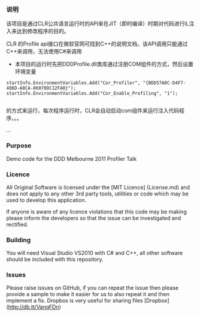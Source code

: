 ### 说明

该项目是通过CLR公共语言运行时的API来在JIT（即时编译）时期对代码进行IL注入来达到修改程序的目的。

CLR 的Profile api接口在微软官网可找到C++的说明文档，该API调用只能通过C++来调用，无法使用C#来调用



* 本项目的运行时先把DDDProfile.dll类库通过注册COM组件的方式，然后设置环境变量

~~~
startInfo.EnvironmentVariables.Add("Cor_Profiler", "{BDD57A0C-D4F7-486D-A8CA-86070DC12FA0}");
startInfo.EnvironmentVariables.Add("Cor_Enable_Profiling", "1");
            
~~~

的方式来运行，每次程序运行时，CLR会自动启动com组件来运行注入代码程序。。。

...

### Purpose

Demo code for the DDD Melbourne 2011 Profiler Talk

### Licence
All Original Software is licensed under the [MIT Licence] (License.md) and does not apply to any other 3rd party tools, utilities or code which may be used to develop this application.

If anyone is aware of any licence violations that this code may be making please inform the developers so that the issue can be investigated and rectified.

### Building
You will need Visual Studio VS2010 with C# and C++, all other software should be included with this repository. 

### Issues
Please raise issues on GitHub, if you can repeat the issue then please provide a sample to make it easier for us to also repeat it and then implement a fix.
Dropbox is very useful for sharing files [Dropbox] (http://db.tt/VanqFDn)

